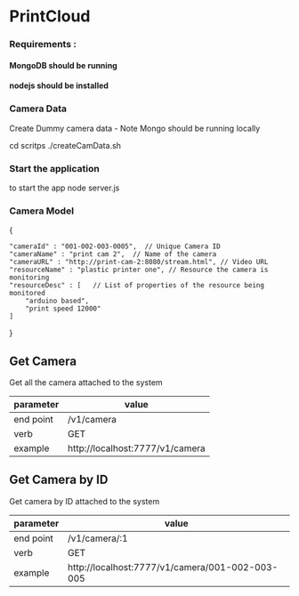 #  PrintCloud

### Requirements : 
#### MongoDB should be running 
#### nodejs should be installed 
               
               
### Camera Data                
Create Dummy camera data - Note Mongo should be running locally 

cd scritps 
./createCamData.sh

### Start the application 
to start the app 
node server.js 

### Camera Model 

{

    "cameraId" : "001-002-003-0005",  // Unique Camera ID 
    "cameraName" : "print cam 2",  // Name of the camera 
    "cameraURL" : "http://print-cam-2:8080/stream.html", // Video URL
    "resourceName" : "plastic printer one", // Resource the camera is monitoring 
    "resourceDesc" : [   // List of properties of the resource being monitored 
        "arduino based", 
        "print speed 12000"
    ]
}


## Get Camera 
Get all the camera attached to the system 

| parameter   | value                                                                |
|-------------| ---------------------------------------------------------------------|
| end point   | /v1/camera                                            |
| verb        | GET                                                   |
| example     | http://localhost:7777/v1/camera                 | 


## Get Camera by ID 
Get camera by ID attached to the system 

| parameter   | value                                                                |
|-------------| ---------------------------------------------------------------------|
| end point   | /v1/camera/:1                                            |
| verb        | GET                                                 |
| example     | http://localhost:7777/v1/camera/001-002-003-005 | 



